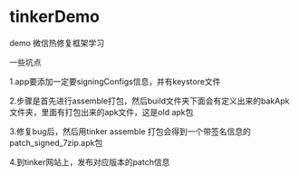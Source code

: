 # tinkerDemo
demo 微信热修复框架学习 

一些坑点

1.app要添加一定要signingConfigs信息，并有keystore文件

2.步骤是首先进行assemble打包，然后build文件夹下面会有定义出来的bakApk文件夹，里面有打包出来的apk文件，这是old apk包

3.修复bug后，然后用tinker assemble 打包会得到一个带签名信息的patch_signed_7zip.apk包

4.到tinker网站上，发布对应版本的patch信息
